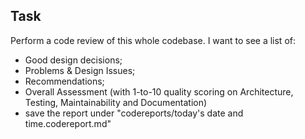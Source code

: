## Task
Perform a code review of this whole codebase. I want to see a list of: 
- Good design decisions; 
- Problems & Design Issues;
- Recommendations; 
- Overall Assessment (with 1-to-10 quality scoring on Architecture, Testing, Maintainability and Documentation)
- save the report under "codereports/today's date and time.codereport.md"